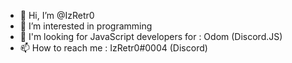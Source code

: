 - 👋 Hi, I’m @IzRetr0
- 👀 I’m interested in programming
- 🔎 I'm looking for JavaScript developers for : Odom (Discord.JS)
- 📫 How to reach me : IzRetr0#0004 (Discord)

<!---
IzRetr0/IzRetr0 is a ✨ special ✨ repository because its `README.md` (this file) appears on your GitHub profile.
You can click the Preview link to take a look at your changes.
--->
